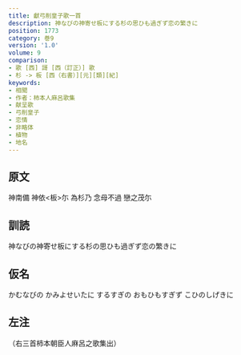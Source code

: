 ```yaml
---
title: 獻弓削皇子歌一首
description: 神なびの神寄せ板にする杉の思ひも過ぎず恋の繁きに
position: 1773
category: 巻9
version: '1.0'
volume: 9
comparison:
- 歌 [西] 謌 [西（訂正）] 歌
- 杉 -> 板 [西（右書）][元][類][紀]
keywords:
- 相聞
- 作者：柿本人麻呂歌集
- 献呈歌
- 弓削皇子
- 恋情
- 非略体
- 植物
- 地名
---
```


## 原文

神南備 神依<板>尓 為杉乃 念母不過 戀之茂尓

## 訓読

神なびの神寄せ板にする杉の思ひも過ぎず恋の繁きに

## 仮名

かむなびの かみよせいたに するすぎの おもひもすぎず こひのしげきに

## 左注

（右三首柿本朝臣人麻呂之歌集出）
